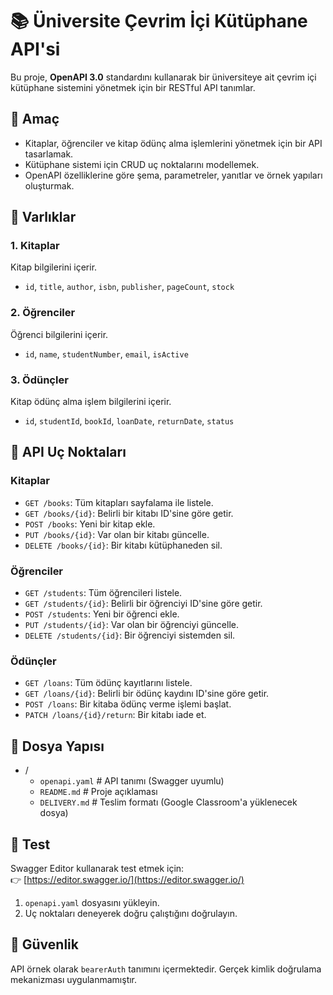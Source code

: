 # 📚 Üniversite Çevrim İçi Kütüphane API'si

Bu proje, **OpenAPI 3.0** standardını kullanarak bir üniversiteye ait çevrim içi kütüphane sistemini yönetmek için bir RESTful API tanımlar.

## 🎯 Amaç

- Kitaplar, öğrenciler ve kitap ödünç alma işlemlerini yönetmek için bir API tasarlamak.
- Kütüphane sistemi için CRUD uç noktalarını modellemek.
- OpenAPI özelliklerine göre şema, parametreler, yanıtlar ve örnek yapıları oluşturmak.

## 🧱 Varlıklar

### 1. Kitaplar

Kitap bilgilerini içerir.

- `id`, `title`, `author`, `isbn`, `publisher`, `pageCount`, `stock`

### 2. Öğrenciler

Öğrenci bilgilerini içerir.

- `id`, `name`, `studentNumber`, `email`, `isActive`

### 3. Ödünçler

Kitap ödünç alma işlem bilgilerini içerir.

- `id`, `studentId`, `bookId`, `loanDate`, `returnDate`, `status`

## 🔗 API Uç Noktaları

### Kitaplar

- `GET /books`: Tüm kitapları sayfalama ile listele.
- `GET /books/{id}`: Belirli bir kitabı ID'sine göre getir.
- `POST /books`: Yeni bir kitap ekle.
- `PUT /books/{id}`: Var olan bir kitabı güncelle.
- `DELETE /books/{id}`: Bir kitabı kütüphaneden sil.

### Öğrenciler

- `GET /students`: Tüm öğrencileri listele.
- `GET /students/{id}`: Belirli bir öğrenciyi ID'sine göre getir.
- `POST /students`: Yeni bir öğrenci ekle.
- `PUT /students/{id}`: Var olan bir öğrenciyi güncelle.
- `DELETE /students/{id}`: Bir öğrenciyi sistemden sil.

### Ödünçler

- `GET /loans`: Tüm ödünç kayıtlarını listele.
- `GET /loans/{id}`: Belirli bir ödünç kaydını ID'sine göre getir.
- `POST /loans`: Bir kitaba ödünç verme işlemi başlat.
- `PATCH /loans/{id}/return`: Bir kitabı iade et.

## 📁 Dosya Yapısı

- /
  - `openapi.yaml` # API tanımı (Swagger uyumlu)
  - `README.md` # Proje açıklaması
  - `DELIVERY.md` # Teslim formatı (Google Classroom'a yüklenecek dosya)

## 🚀 Test

Swagger Editor kullanarak test etmek için:  
👉 [https://editor.swagger.io/](https://editor.swagger.io/)

1. `openapi.yaml` dosyasını yükleyin.
2. Uç noktaları deneyerek doğru çalıştığını doğrulayın.

## 🔐 Güvenlik

API örnek olarak `bearerAuth` tanımını içermektedir. Gerçek kimlik doğrulama mekanizması uygulanmamıştır.
